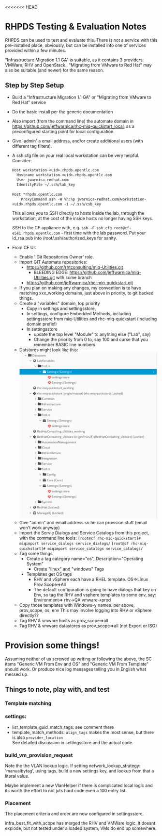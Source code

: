 <<<<<<< HEAD
# RHPDS Testing & Evaluation Notes

RHPDS can be used to test and evaluate this. There is not a service with
this pre-installed place, obviously, but can be installed into one of services provided within a few minutes.

"Infrastructure Migration 1.1 GA" is suitable, as it contains 3 providers:
VMWare, RHV and OpenStack., "Migrating from VMware to Red Hat" may also be suitable (and
newer) for the same reason.

## Step by Step Setup
* Build a "Infrastructure Migration 1.1 GA" or "Migrating from VMware to Red Hat" service
* Do the basic install per the generic documentation
* Also import (from the command line) the automate domain in https://github.com/jeffwarnica/rhc-miq-quickstart_local, 
as a preconfigured starting point for local configuration.
* Give 'admin' a email address, and/or create additional users (with different tag filters).
* A ssh.cfg file on your real local workstation can be very helpful. Consider:
    ~~~~
    Host workstation-<uid>.rhpds.opentlc.com
      Hostname workstation-<uid>.rhpds.opentlc.com
      User jwarnica-redhat.com
      IdentityFile ~/.ssh/lab_key

    Host *rhpds.opentlc.com
        ProxyCommand ssh -W %h:%p jwarnica-redhat.com@workstation-<uid>.rhpds.opentlc.com -i ~/.ssh/csb_key

    ~~~~
    This allows you to SSH directly to hosts inside the lab, through the
    workstation, at the cost of the inside hosts no longer having SSH keys.

    SSH to the CF appliance with, e.g.
    `ssh -F ssh.cfg root@cf-e5e1.rhpds.opentlc.com` - first time with the lab password.
    Put your id_rsa.pub into /root/.ssh/authorized_keys for sanity.

* From CF UI:
  * Enable ' Git Repositories Owner' role.
  * Import GIT Automate repositories:
    * https://github.com/rhtconsulting/miq-Utilities.git
        * BLEEDING EDGE: https://github.com/jeffwarnica/miq-Utilities.git with some branch
    * https://github.com/jeffwarnica/rhc-miq-quickstart.git
  * If you plan on making any changes, my convention is to have matching xxx_working domains, just above in priority, to git
  backed things.
  * Create a "variables" domain, top priority
    * Copy in settings and settingsstore,
    * In settings, configure Embedded Methods, including settingsstore from
      miq-Utilities and rhc-miq-quickstart (including domain prefix!)
    * In settingsstore
      * update the top level "Module" to anyhting else ("Lab", say)
      * Change the priority from 0 to, say 100 and curse that you remember BASIC line numbers
  * Datstores might look like this:
    ![like this](Docs/AutomateSetup.png)
  * Give "admin" and email address so he can provision stuff (email won't work anyway)
  * Import the Servie Dialogs and Service Catalogs from this project, with the command line tools:
    `[root@cf rhc-miq-quickstart]# miqimport service_dialogs service_dialogs/`
    `[root@cf rhc-miq-quickstart]# miqimport service_catalogs service_catalogs/`
  * Tag some things
    * Create a tag category name="os", Description="Operating System"
      * Create "linux" and "windows" Tags
    * Templates get OS tags
      * RHV and vSphere each have a RHEL template.
        OS=>Linux
        Prov Scope=>All
      * The default configuration is going to have dialogs that key on Env, so tag
        the RHV and vsphere templates to some env, say:
        Environment=>
           rhv->QA
           vmware->prod
  * Copy those templates with Windows-y names. per above, prov_scope, os, env
    This may involve logging into RHV or vSphere directly??
  * Tag RHV & vmware hosts as prov_scope=>all
  * Tag RHV & vmware datastores as prov_scope=>all (not Export or ISO)

# Provision some things!

Assuming neither of us screwed up writing or following the above, the SC items
"Generic VM From Env and OS" and "Generic VM From Template" should work. Or
produce nice log messages telling you in English what messed up.

## Things to note, play with, and test

### Template matching

### settings:
* list_template_guid_match_tags: see comment there
* template_match_methods: `align_tags` makes the most sense, but there is also `provider_location`    
  See detailed discussion in settingsstore and the actual code.

### build_vm_provision_request

Note the the VLAN lookup logic. If setting network_lookup_strategy: 'manualbytag',
using tags, build a new settings key, and lookup from that a literal value.

Maybe implement a new VlanHelper if there is complicated local logic and its worth the effort
to not juts hard code even a 100 entry list.

### Placement

The placement criteria and order are now configured in settingsstore.

infra_best_fit_with_scope has merged the RHV and VMWare logic. It doesnt
explode, but not tested under a loaded system; VMs do end up somewhere.